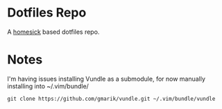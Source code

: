 # Dotfiles Repo

A [homesick](https://github.com/technicalpickles/homesick) based dotfiles repo.

# Notes

I'm having issues installing Vundle as a submodule, for now manually installing into ~/.vim/bundle/

    git clone https://github.com/gmarik/vundle.git ~/.vim/bundle/vundle

